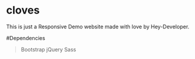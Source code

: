 # cloves
This is just a Responsive Demo website made with love by Hey-Developer.

#Dependencies
> Bootstrap
> jQuery
> Sass
